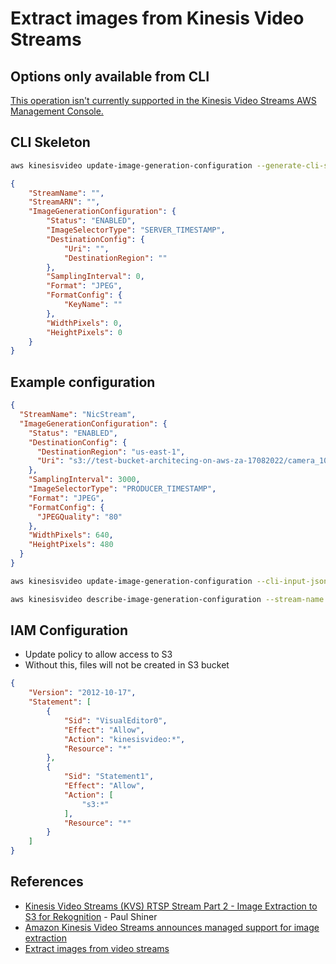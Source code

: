 # Extract images from Kinesis Video Streams

## Options only available from CLI

[This operation isn't currently supported in the Kinesis Video Streams AWS Management Console.](https://docs.aws.amazon.com/kinesisvideostreams-webrtc-dg/latest/devguide/configure-ingestion.html)

## CLI Skeleton
```bash
aws kinesisvideo update-image-generation-configuration --generate-cli-skeleton
```

```json
{
    "StreamName": "",
    "StreamARN": "",
    "ImageGenerationConfiguration": {
        "Status": "ENABLED",
        "ImageSelectorType": "SERVER_TIMESTAMP",
        "DestinationConfig": {
            "Uri": "",
            "DestinationRegion": ""
        },
        "SamplingInterval": 0,
        "Format": "JPEG",
        "FormatConfig": {
            "KeyName": ""
        },
        "WidthPixels": 0,
        "HeightPixels": 0
    }
}
```

## Example configuration
```json
{
  "StreamName": "NicStream",
  "ImageGenerationConfiguration": {
    "Status": "ENABLED",
    "DestinationConfig": {
      "DestinationRegion": "us-east-1",
      "Uri": "s3://test-bucket-architecing-on-aws-za-17082022/camera_102"
    },
    "SamplingInterval": 3000,
    "ImageSelectorType": "PRODUCER_TIMESTAMP",
    "Format": "JPEG",
    "FormatConfig": {
      "JPEGQuality": "80"
    },
    "WidthPixels": 640,
    "HeightPixels": 480
  }
}
```

```bash
aws kinesisvideo update-image-generation-configuration --cli-input-json file://./update-image-generation-configuration.json
```

```bash
aws kinesisvideo describe-image-generation-configuration --stream-name NicStream
```

## IAM Configuration
- Update policy to allow access to S3
- Without this, files will not be created in S3 bucket
```json
{
    "Version": "2012-10-17",
    "Statement": [
        {
            "Sid": "VisualEditor0",
            "Effect": "Allow",
            "Action": "kinesisvideo:*",
            "Resource": "*"
        },
        {
            "Sid": "Statement1",
            "Effect": "Allow",
            "Action": [
                "s3:*"
            ],
            "Resource": "*"
        }
    ]
}
```

## References
- [Kinesis Video Streams (KVS) RTSP Stream Part 2 - Image Extraction to S3 for Rekognition](https://youtu.be/pUvxI76YnfA?si=ybdD2UJqsAf-PzWg) - Paul Shiner
- [Amazon Kinesis Video Streams announces managed support for image extraction](https://aws.amazon.com/about-aws/whats-new/2022/05/amazon-kinesis-video-streams-announces-managed-support-image-extraction/)
- [Extract images from video streams](https://docs.aws.amazon.com/kinesisvideostreams/latest/dg/images.html)
